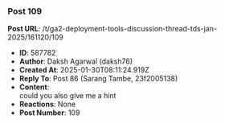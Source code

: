 ### Post 109
**Post URL**: /t/ga2-deployment-tools-discussion-thread-tds-jan-2025/161120/109
- **ID**: 587782
- **Author**: Daksh Agarwal (daksh76)
- **Created At**: 2025-01-30T08:11:24.919Z
- **Reply To**: Post 86 (Sarang Tambe, 23f2005138)
- **Content**:  
  could you also give me a hint
- **Reactions**: None
- **Post Number**: 109

